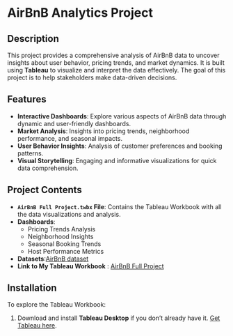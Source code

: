 # AirBnB Analytics Project

## Description
This project provides a comprehensive analysis of AirBnB data to uncover insights about user behavior, pricing trends, and market dynamics. It is built using **Tableau** to visualize and interpret the data effectively. The goal of this project is to help stakeholders make data-driven decisions.

## Features
- **Interactive Dashboards**: Explore various aspects of AirBnB data through dynamic and user-friendly dashboards.
- **Market Analysis**: Insights into pricing trends, neighborhood performance, and seasonal impacts.
- **User Behavior Insights**: Analysis of customer preferences and booking patterns.
- **Visual Storytelling**: Engaging and informative visualizations for quick data comprehension.

## Project Contents
- **`AirBnB Full Project.twbx` File**: Contains the Tableau Workbook with all the data visualizations and analysis.
- **Dashboards**:
  - Pricing Trends Analysis
  - Neighborhood Insights
  - Seasonal Booking Trends
  - Host Performance Metrics
- **Datasets**:[AirBnB dataset](https://www.kaggle.com/datasets/alexanderfreberg/airbnb-listings-2016-dataset)
- **Link to My Tableau Workbook** : [AirBnB Full Project](https://haproxy-traffic-splitter/views/AirBnBFullProject_17354812430430/Dashboard1?:language=en-US&:sid=&:redirect=auth&:display_count=n&:origin=viz_share_link)

## Installation
To explore the Tableau Workbook:
1. Download and install **Tableau Desktop** if you don’t already have it. [Get Tableau here](https://www.tableau.com/).
